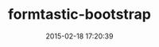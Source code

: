 ---
layout: post
title:  "formtastic-bootstrap"
repo:   "mjbellantoni/formtastic-bootstrap"
date:   2015-02-18 17:20:39
gemurl: http://github.com/mjbellantoni/formtastic-bootstrap
---